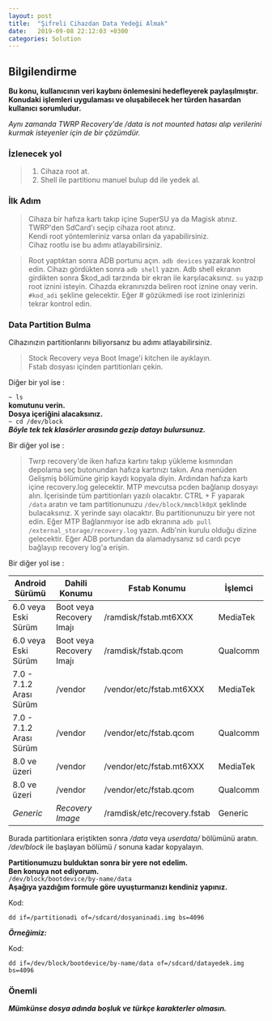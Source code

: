 ```yaml
---
layout: post
title:  "Şifreli Cihazdan Data Yedeği Almak"
date:   2019-09-08 22:12:03 +0300
categories: Solution
---
```

  ## Bilgilendirme
  
  **Bu konu, kullanıcının veri kaybını önlemesini hedefleyerek paylaşılmıştır.
  Konudaki işlemleri uygulaması ve oluşabilecek her türden hasardan kullanıcı sorumludur.** 

_Aynı zamanda TWRP Recovery'de /data is not mounted hatası alıp verilerini kurmak isteyenler için de bir çözümdür._

### İzlenecek yol
> 1. Cihaza root at.
> 2. Shell ile partitionu manuel bulup dd ile yedek al.

### İlk Adım

>Cihaza bir hafıza kartı takıp içine SuperSU ya da Magisk atınız.  
TWRP'den SdCard'ı seçip cihaza root atınız.  
Kendi root yöntemleriniz varsa onları da yapabilirsiniz.  
Cihaz rootlu ise bu adımı atlayabilirsiniz.

> Root yaptıktan sonra ADB portunu açın. `adb devices` yazarak kontrol edin.
> Cihazı gördükten sonra `adb shell` yazın.
> Adb shell ekranın girdikten sonra 
> $kod_adi tarzında bir ekran ile karşılacaksınız. `su` yazıp root iznini isteyin.
> Cihazda ekranınızda beliren root iznine onay verin.
> `#kod_adi` şekline gelecektir. Eğer # gözükmedi ise root izinlerinizi tekrar kontrol edin.

### Data Partition Bulma
Cihazınızın partitionlarını biliyorsanız bu adımı atlayabilirsiniz.

>Stock Recovery veya Boot Image'i kitchen ile ayıklayın.  
Fstab dosyası içinden partitionları çekin.

Diğer bir yol ise :

`~ ls`  
**komutunu verin.  
Dosya içeriğini alacaksınız.**  
`~ cd /dev/block`  
**_Böyle tek tek klasörler arasında gezip datayı bulursunuz._**

Bir diğer yol ise :

> Twrp recovery'de iken hafıza kartını takıp yükleme kısmından depolama seç butonundan hafıza kartınızı takın.
Ana menüden Gelişmiş bölümüne girip kaydı kopyala diyin.
Ardından hafıza kartı içine recovery.log gelecektir. MTP mevcutsa pcden bağlanıp dosyayı alın. İçerisinde tüm partitionları yazılı olacaktır.
CTRL + F yaparak `/data` aratın ve tam partitionunuzu `/dev/block/mmcblk0pX` şeklinde bulacaksınız. X yerinde sayı olacaktır. Bu partitionunuzu bir yere not edin.
Eğer MTP Bağlanmıyor ise adb ekranına  `adb pull /external_storage/recovery.log` yazın.  Adb'nin kurulu olduğu dizine gelecektir. Eğer ADB portundan da alamadıysanız sd cardı pcye bağlayıp recovery log'a erişin.

Bir diğer yol ise :

Android Sürümü|Dahili Konumu| Fstab Konumu | İşlemci
|--|--|--|--|
6.0 veya Eski Sürüm|Boot veya Recovery Imajı | /ramdisk/fstab.mt6XXX | MediaTek
6.0 veya Eski Sürüm|Boot veya Recovery Imajı | /ramdisk/fstab.qcom | Qualcomm
7.0 - 7.1.2 Arası Sürüm| /vendor  | /vendor/etc/fstab.mt6XXX | MediaTek
7.0 - 7.1.2 Arası Sürüm| /vendor  | /vendor/etc/fstab.qcom | Qualcomm
8.0  ve üzeri| /vendor  | /vendor/etc/fstab.mt6XXX | MediaTek
8.0  ve üzeri| /vendor  | /vendor/etc/fstab.qcom | Qualcomm
*Generic*| *Recovery Image* | /ramdisk/etc/recovery.fstab | Generic


Burada partitionlara eriştikten sonra */data* veya *userdata/* bölümünü aratın. */dev/block* ile başlayan bölümü / sonuna kadar kopyalayın.

**Partitionumuzu bulduktan sonra bir yere not edelim.  
Ben konuya not ediyorum.**  
`/dev/block/bootdevice/by-name/data`  
**Aşağıya yazdığım formule göre uyuşturmanızı kendiniz yapınız.**  
  

Kod:

```
dd if=/partitionadi of=/sdcard/dosyaninadi.img bs=4096
```

**_Örneğimiz:_**  

Kod:

```
dd if=/dev/block/bootdevice/by-name/data of=/sdcard/datayedek.img bs=4096
```

### Önemli
_**Mümkünse dosya adında boşluk ve türkçe karakterler olmasın.**_
